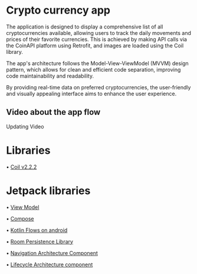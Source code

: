 # Crypto currency app

 The application is designed to display a comprehensive list of all cryptocurrencies available, allowing users to track the daily movements and prices of their favorite currencies. This is achieved by making API calls via the CoinAPI platform using Retrofit, and images are loaded using the Coil library.

The app's architecture follows the Model-View-ViewModel (MVVM) design pattern, which allows for clean and efficient code separation, improving code maintainability and readability.

By providing real-time data on preferred cryptocurrencies, the user-friendly and visually appealing interface aims to enhance the user experience. 

  ## Video about the app flow
  
Updating Video

# Libraries

• [Coil v2.2.2](https://github.com/coil-kt/coil)


# Jetpack libraries

• [View Model](https://developer.android.com/topic/libraries/architecture/viewmodel#sharing)

• [Compose](https://developer.android.com/jetpack/compose)

• [Kotlin Flows on android](https://developer.android.com/kotlin/flow?hl=pt-br)

• [Room Persistence Library](https://developer.android.com/training/data-storage/room)

• [Navigation Architecture Component](https://developer.android.com/guide/navigation)

• [Lifecycle Architecture component](https://developer.android.com/topic/libraries/architecture/lifecycle)
